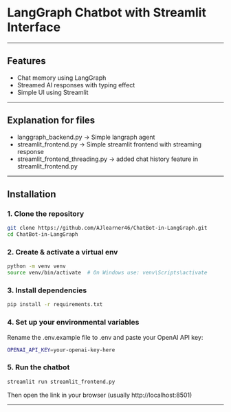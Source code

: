 # LangGraph Chatbot with Streamlit Interface

---

## Features

- Chat memory using LangGraph
- Streamed AI responses with typing effect
- Simple UI using Streamlit

---


## Explanation for files
- langgraph_backend.py -> Simple langraph agent
- streamlit_frontend.py -> Simple streamlit frontend with streaming response
- streamlit_frontend_threading.py -> added chat history feature in streamlit_frontend.py 

---

## Installation

### 1. Clone the repository

```bash
git clone https://github.com/AJlearner46/ChatBot-in-LangGraph.git
cd ChatBot-in-LangGraph
```

### 2. Create & activate a virtual env
```bash
python -m venv venv
source venv/bin/activate  # On Windows use: venv\Scripts\activate
```

### 3. Install dependencies
```bash
pip install -r requirements.txt
```

### 4. Set up your environmental variables
Rename the .env.example file to .env and paste your OpenAI API key:
```bash
OPENAI_API_KEY=your-openai-key-here
```

### 5. Run the chatbot
```bash
streamlit run streamlit_frontend.py
```
Then open the link in your browser (usually http://localhost:8501)


---

